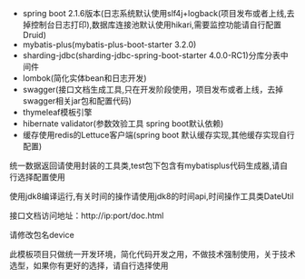 + spring boot 2.1.6版本(日志系统默认使用slf4j+logback(项目发布或者上线,去掉控制台日志打印),数据库连接池默认使用hikari,需要监控功能请自行配置Druid) 
+ mybatis-plus(mybatis-plus-boot-starter 3.2.0) 
+ sharding-jdbc(sharding-jdbc-spring-boot-starter 4.0.0-RC1)分库分表中间件 
+ lombok(简化实体bean和日志开发) 
+ swagger(接口文档生成工具,只在开发阶段使用，项目发布或者上线，去掉swagger相关jar包和配置代码)          
+ thymeleaf模板引擎
+ hibernate validator(参数效验工具 spring boot默认依赖) 
+ 缓存使用redis的Lettuce客户端(spring boot 默认缓存实现,其他缓存实现自行配置)

统一数据返回请使用封装的工具类,test包下包含有mybatisplus代码生成器,请自行选择配置使用

使用jdk8编译运行,有关时间的操作请使用jdk8的时间api,时间操作工具类DateUtil

接口文档访问地址：http://ip:port/doc.html

请修改包名device

此模板项目只做统一开发环境，简化代码开发之用，不做技术强制使用，关于技术选型，如果你有更好的选择，请自行选择使用